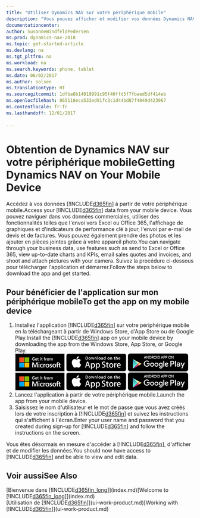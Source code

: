 ```yaml
---
title: "Utiliser Dynamics NAV sur votre périphérique mobile"
description: "Vous pouvez afficher et modifier vos données Dynamics NAV sur votre téléphone ou tablette."
documentationcenter: 
author: SusanneWindfeldPedersen
ms.prod: dynamics-nav-2018
ms.topic: get-started-article
ms.devlang: na
ms.tgt_pltfrm: na
ms.workload: na
ms.search.keywords: phone, tablet
ms.date: 06/02/2017
ms.author: solsen
ms.translationtype: HT
ms.sourcegitcommit: 1dfba8b14019991c95f40ffd5f7fbaed5df414eb
ms.openlocfilehash: 065118eca533ed91fc3c1d44bd87f4049d423967
ms.contentlocale: fr-fr
ms.lasthandoff: 12/01/2017

---
```


# <a name="getting-dynamics-nav-on-your-mobile-device"></a><span data-ttu-id="e10a4-103">Obtention de Dynamics NAV sur votre périphérique mobile</span><span class="sxs-lookup"><span data-stu-id="e10a4-103">Getting Dynamics NAV on Your Mobile Device</span></span>
<span data-ttu-id="e10a4-104">Accédez à vos données [!INCLUDE[d365fin](includes/d365fin_md.md)] à partir de votre périphérique mobile.</span><span class="sxs-lookup"><span data-stu-id="e10a4-104">Access your [!INCLUDE[d365fin](includes/d365fin_md.md)] data from your mobile device.</span></span> <span data-ttu-id="e10a4-105">Vous pouvez naviguer dans vos données commerciales, utiliser des fonctionnalités telles que l'envoi vers Excel ou Office 365, l'affichage de graphiques et d'indicateurs de performance clé à jour, l'envoi par e-mail de devis et de factures. Vous pouvez également prendre des photos et les ajouter en pièces jointes grâce à votre appareil photo.</span><span class="sxs-lookup"><span data-stu-id="e10a4-105">You can navigate through your business data, use features such as send to Excel or Office 365, view up-to-date charts and KPIs, email sales quotes and invoices, and shoot and attach pictures with your camera.</span></span> <span data-ttu-id="e10a4-106">Suivez la procédure ci-dessous pour télécharger l'application et démarrer.</span><span class="sxs-lookup"><span data-stu-id="e10a4-106">Follow the steps below to download the app and get started.</span></span>

## <a name="to-get-the-app-on-my-mobile-device"></a><span data-ttu-id="e10a4-107">Pour bénéficier de l'application sur mon périphérique mobile</span><span class="sxs-lookup"><span data-stu-id="e10a4-107">To get the app on my mobile device</span></span>
1. <span data-ttu-id="e10a4-108">Installez l'application [!INCLUDE[d365fin](includes/d365fin_md.md)] sur votre périphérique mobile en la téléchargeant à partir de Windows Store, d'App Store ou de Google Play.</span><span class="sxs-lookup"><span data-stu-id="e10a4-108">Install the [!INCLUDE[d365fin](includes/d365fin_md.md)] app on your mobile device by downloading the app from the Windows Store, App Store, or Google Play.</span></span>  
<span data-ttu-id="e10a4-109">[![Windows Store](./media/install-mobile-app/windowsstore.png)](http://go.microsoft.com/fwlink/?LinkId=734848)
[![App Store](./media/install-mobile-app/appstore.png)](http://go.microsoft.com/fwlink/?LinkId=734847) [![Google Play](./media/install-mobile-app/googleplay.png)](http://go.microsoft.com/fwlink/?LinkId=734849)</span><span class="sxs-lookup"><span data-stu-id="e10a4-109">[![Windows Store](./media/install-mobile-app/windowsstore.png)](http://go.microsoft.com/fwlink/?LinkId=734848)
[![App Store](./media/install-mobile-app/appstore.png)](http://go.microsoft.com/fwlink/?LinkId=734847) [![Google Play](./media/install-mobile-app/googleplay.png)](http://go.microsoft.com/fwlink/?LinkId=734849)</span></span>  
2. <span data-ttu-id="e10a4-110">Lancez l'application à partir de votre périphérique mobile.</span><span class="sxs-lookup"><span data-stu-id="e10a4-110">Launch the app from your mobile device.</span></span>
3. <span data-ttu-id="e10a4-111">Saisissez le nom d'utilisateur et le mot de passe que vous avez créés lors de votre inscription à [!INCLUDE[d365fin](includes/d365fin_md.md)] et suivez les instructions qui s'affichent à l'écran.</span><span class="sxs-lookup"><span data-stu-id="e10a4-111">Enter your user name and password that you created during sign-up for [!INCLUDE[d365fin](includes/d365fin_md.md)] and follow the instructions on the screen.</span></span>

<span data-ttu-id="e10a4-112">Vous êtes désormais en mesure d'accéder à [!INCLUDE[d365fin](includes/d365fin_md.md)], d'afficher et de modifier les données.</span><span class="sxs-lookup"><span data-stu-id="e10a4-112">You should now have access to [!INCLUDE[d365fin](includes/d365fin_md.md)] and be able to view and edit data.</span></span>

## <a name="see-also"></a><span data-ttu-id="e10a4-113">Voir aussi</span><span class="sxs-lookup"><span data-stu-id="e10a4-113">See Also</span></span>
<span data-ttu-id="e10a4-114">[Bienvenue dans [!INCLUDE[d365fin_long](includes/d365fin_long_md.md)]](index.md)</span><span class="sxs-lookup"><span data-stu-id="e10a4-114">[Welcome to [!INCLUDE[d365fin_long](includes/d365fin_long_md.md)]](index.md)</span></span>  
<span data-ttu-id="e10a4-115">[Utilisation de [!INCLUDE[d365fin](includes/d365fin_md.md)]](ui-work-product.md)</span><span class="sxs-lookup"><span data-stu-id="e10a4-115">[Working with [!INCLUDE[d365fin](includes/d365fin_md.md)]](ui-work-product.md)</span></span>  

